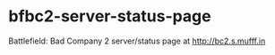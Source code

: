 bfbc2-server-status-page
========================

Battlefield: Bad Company 2 server/status page at http://bc2.s.mufff.in
